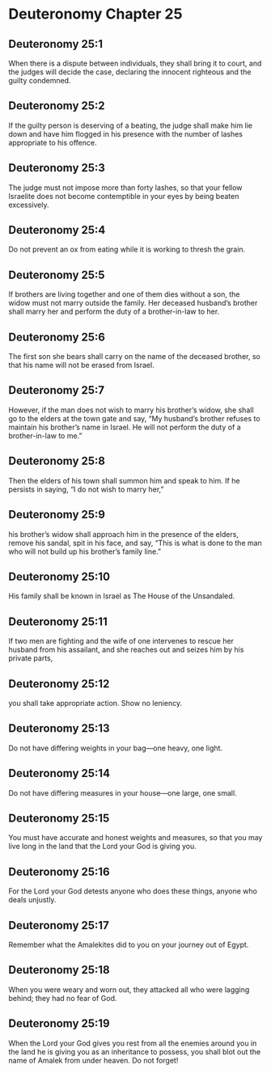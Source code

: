 # Deuteronomy Chapter 25

## Deuteronomy 25:1
When there is a dispute between individuals, they shall bring it to court, and the judges will decide the case, declaring the innocent righteous and the guilty condemned.

## Deuteronomy 25:2
If the guilty person is deserving of a beating, the judge shall make him lie down and have him flogged in his presence with the number of lashes appropriate to his offence.

## Deuteronomy 25:3
The judge must not impose more than forty lashes, so that your fellow Israelite does not become contemptible in your eyes by being beaten excessively.

## Deuteronomy 25:4
Do not prevent an ox from eating while it is working to thresh the grain.

## Deuteronomy 25:5
If brothers are living together and one of them dies without a son, the widow must not marry outside the family. Her deceased husband’s brother shall marry her and perform the duty of a brother-in-law to her.

## Deuteronomy 25:6
The first son she bears shall carry on the name of the deceased brother, so that his name will not be erased from Israel.

## Deuteronomy 25:7
However, if the man does not wish to marry his brother’s widow, she shall go to the elders at the town gate and say, “My husband’s brother refuses to maintain his brother’s name in Israel. He will not perform the duty of a brother-in-law to me.”

## Deuteronomy 25:8
Then the elders of his town shall summon him and speak to him. If he persists in saying, “I do not wish to marry her,”

## Deuteronomy 25:9
his brother’s widow shall approach him in the presence of the elders, remove his sandal, spit in his face, and say, “This is what is done to the man who will not build up his brother’s family line.”

## Deuteronomy 25:10
His family shall be known in Israel as The House of the Unsandaled.

## Deuteronomy 25:11
If two men are fighting and the wife of one intervenes to rescue her husband from his assailant, and she reaches out and seizes him by his private parts,

## Deuteronomy 25:12
you shall take appropriate action. Show no leniency.

## Deuteronomy 25:13
Do not have differing weights in your bag—one heavy, one light.

## Deuteronomy 25:14
Do not have differing measures in your house—one large, one small.

## Deuteronomy 25:15
You must have accurate and honest weights and measures, so that you may live long in the land that the Lord your God is giving you.

## Deuteronomy 25:16
For the Lord your God detests anyone who does these things, anyone who deals unjustly.

## Deuteronomy 25:17
Remember what the Amalekites did to you on your journey out of Egypt.

## Deuteronomy 25:18
When you were weary and worn out, they attacked all who were lagging behind; they had no fear of God.

## Deuteronomy 25:19
When the Lord your God gives you rest from all the enemies around you in the land he is giving you as an inheritance to possess, you shall blot out the name of Amalek from under heaven. Do not forget!
